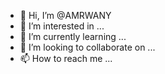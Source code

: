 - 👋 Hi, I’m @AMRWANY
- 👀 I’m interested in ...
- 🌱 I’m currently learning ...
- 💞️ I’m looking to collaborate on ...
- 📫 How to reach me ...

<!---
AMRWANY/AMRWANY is a ✨ special ✨ repository because its `README.md` (this file) appears on your GitHub profile.
You can click the Preview link to take a look at your changes.
--->
